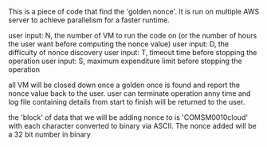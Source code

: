 This is a piece of code that find the 'golden nonce'. It is run on multiple AWS server to achieve parallelism for a faster runtime.

user input: N, the number of VM to run the code on
(or the number of hours the user want before computing the nonce value)
user input: D, the difficulty of nonce discovery
user input: T, timeout time before stopping the operation
user input: S, maximum expenditure limit before stopping the operation

all VM will be closed down once a golden once is found and report the nonce value back to the user.
user can terminate operation anny time and log file containing details from start to finish will be returned to the user.

the 'block' of data that we will be adding nonce to is 'COMSM0010cloud' with each character converted to binary via ASCII. The nonce added will be a 32 bit number in binary
